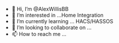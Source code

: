 - 👋 Hi, I’m @AlexWillisBB
- 👀 I’m interested in ...Home Integration
- 🌱 I’m currently learning ... HACS/HASSOS
- 💞️ I’m looking to collaborate on ...
- 📫 How to reach me ...

<!---
AlexWillisBB/AlexWillisBB is a ✨ special ✨ repository because its `README.md` (this file) appears on your GitHub profile.
You can click the Preview link to take a look at your changes.
--->
